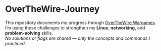 # OverTheWire-Journey
This repository documents my progress through [OverTheWire Wargames](https://overthewire.org/wargames/).  
I’m using these challenges to strengthen my **Linux**, **networking**, and **problem-solving** skills.  
*No solutions or flags are shared — only the concepts and commands I practiced.*
